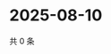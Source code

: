 # 2025-08-10

共 0 条

<!-- BEGIN ZHIHUQUESTIONS -->
<!-- 最后更新时间 Sun Aug 10 2025 02:15:42 GMT+0800 (China Standard Time) -->

<!-- END ZHIHUQUESTIONS -->
